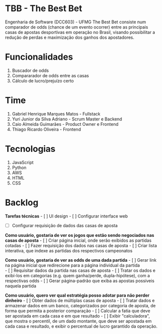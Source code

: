 # TBB - The Best Bet
Engenharia de Software (DCC603) - UFMG 
The Best Bet consiste num comparador de odds (chance de um evento ocorrer) entre as principais casas de apostas desportivas em operação no Brasil, visando possibilitar 
a redução de perdas e maximização dos ganhos dos apostadores.

#  Funcionalidades
1. Buscador de odds
2. Compararador de odds entre as casas
3. Cálculo de lucro/prejuízo certo

#  Time
1. Gabriel Henrique Marques Matos - Fullstack
2. Yuri Junior da Silva Adriano - Scrum Master e Backend
3. Caio Almeida Guimarães - Product Owner e Frontend
4. Thiago Ricardo Oliveira - Frontend

# Tecnologias
1. JavaScript
2. Python
3. AWS
4. HTML
5. CSS

# Backlog

**Tarefas técnicas**
	- [ ] UI design
	- [ ] Configurar interface web
  - [ ] Configurar requisição de dados das casas de aposta

**Como usuário, gostaria de ver os jogos que estão sendo negociados nas casas de aposta**
	- [ ] Criar página inicial, onde serão exibidos as partidas cotadas
	- [ ] Fazer requisição dos dados nas casas de aposta
	- [ ] Criar lista interativa, que indexe as partidas dos respectivos campeonatos

**Como usuário, gostaria de ver as odds de uma dada partida**
	- [ ] Gerar link na página inicial que redirecione para a página individual da partida  
	- [ ] Requisitar dados da partida nas casas de aposta
	- [ ] Tratar os dados e exibí-los em categorias (e.g. quem ganha/perde, dupla-hipótese), com a respectivas odds
	- [ ] Gerar página-padrão que exiba as apostas possíveis naquela partida

**Como usuário, quero ver qual estratégia posso adotar para não perder dinheiro**
	- [ ] Obter dados de múltiplas casas de aposta
	- [ ] Tratar dados e armazenar dados em um banco, categorizados por categoria de aposta, de forma que permita a posterior comparação
	- [ ] Calcular a fatia que deve ser apostada em cada casa e em que resultado
 	- [ ] Exibir "calculadora", que mostra o percentil, de um dado montante, que deve ser apostada em cada casa e resultado, e exibir o percentual de lucro garantido da operação.
  
